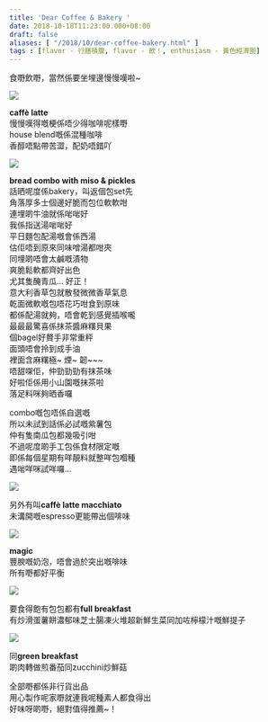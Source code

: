 ```yaml
---
title: 'Dear Coffee & Bakery '
date: 2018-10-18T11:23:00.000+08:00
draft: false
aliases: [ "/2018/10/dear-coffee-bakery.html" ]
tags : [flavor - 行膳積腹, flavor - 飲！, enthusiasm - 黃色經濟圈]
---
```


食嘢飲嘢，當然係要坐埋邊慢慢嘆啦~  

![](/images/dearcoffee1.jpg)

**caffè latte**  
慢慢嘆得嘅梗係唔少得咖啡呢樣嘢  
house blend嘅係混種咖啡  
香醇唔點帶苦澀，配奶唔錯吖  

![](/images/dearcoffee2.jpg)

**bread combo with miso & pickles**  
話晒呢度係bakery，叫返個包set先  
角落厚多士個邊好脆而包位軟軟咁  
連埋啲牛油就係啱啱好  
我係指送湯啱啱好  
平日麵包配湯嘅會係西湯  
估佢唔到原來同味噌湯都咁夾  
同埋啲唔會太鹹嘅漬物  
爽脆鬆軟都齊好出色  
尤其隻醃青瓜… 好正！  
意大利香草包就散發微微香草氣息  
乾面微軟嘅包唔花巧咁食到原味  
都係配湯就夠，唔會乾到感覺插喉嚨  
最最最驚喜係抹茶醬麻糬貝果  
個bagel好贅手非常重秤  
面頭唔會拎到成手油  
裡面含麻糬極~ 煙~ 韌~~~  
唔甜㗎佢，仲勁勁勁有抹茶味  
好啦佢係用小山園嘅抹茶啦  
落足料咪夠晒香囉  
  
combo嘅包唔係自選嘅  
所以未試到話係必試嘅紫薯包  
仲有隻南瓜包都幾吸引咁  
不過呢度啲手工包係食材限定嘅  
即係每個星期有咩靚料就整咩包嗰種  
遇啱咩咪試咩囉…  

![](/images/dearcoffee.jpg)

另外有叫**caffè latte macchiato**  
未溝開嘅espresso更能帶出個啡味  

![](/images/dearcoffee3.jpg)

**magic**  
豐腴嘅奶泡，唔會過於突出嘅啡味  
所有嘢都好平衡  

![](/images/dearcoffee4.jpg)

要食得飽有包包都有**full breakfast**  
有炒滑蛋薯餅濃郁味芝士腸凍火堆超新鮮生菜同加咗檸檬汁嘅鮮提子  

![](/images/dearcoffee5.jpg)

同**green breakfast**  
啲肉轉做煎番茄同zucchini炒鮮菇  
  
全部嘢都係非行貨出品  
用心製作呢家嘢就連我呢種素人都食得出  
好味呀啲嘢，絕對值得推薦~！
